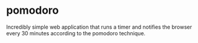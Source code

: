 # pomodoro
Incredibly simple web application that runs a timer and notifies the browser every 30 minutes according to the pomodoro technique.
